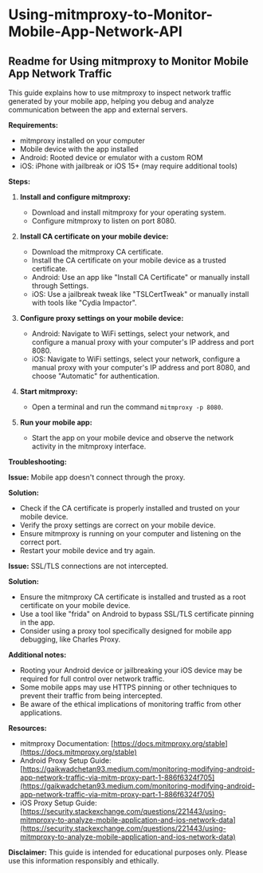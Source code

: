 # Using-mitmproxy-to-Monitor-Mobile-App-Network-API
## Readme for Using mitmproxy to Monitor Mobile App Network Traffic

This guide explains how to use mitmproxy to inspect network traffic generated by your mobile app, helping you debug and analyze communication between the app and external servers.

**Requirements:**

* mitmproxy installed on your computer
* Mobile device with the app installed
* Android: Rooted device or emulator with a custom ROM
* iOS: iPhone with jailbreak or iOS 15+ (may require additional tools)

**Steps:**

1. **Install and configure mitmproxy:**
    * Download and install mitmproxy for your operating system.
    * Configure mitmproxy to listen on port 8080.

2. **Install CA certificate on your mobile device:**
    * Download the mitmproxy CA certificate.
    * Install the CA certificate on your mobile device as a trusted certificate.
    * Android: Use an app like "Install CA Certificate" or manually install through Settings.
    * iOS: Use a jailbreak tweak like "TSLCertTweak" or manually install with tools like "Cydia Impactor".

3. **Configure proxy settings on your mobile device:**
    * Android: Navigate to WiFi settings, select your network, and configure a manual proxy with your computer's IP address and port 8080.
    * iOS: Navigate to WiFi settings, select your network, configure a manual proxy with your computer's IP address and port 8080, and choose "Automatic" for authentication.

4. **Start mitmproxy:**
    * Open a terminal and run the command `mitmproxy -p 8080`.

5. **Run your mobile app:**
    * Start the app on your mobile device and observe the network activity in the mitmproxy interface.

**Troubleshooting:**

**Issue:** Mobile app doesn't connect through the proxy.

**Solution:**

* Check if the CA certificate is properly installed and trusted on your mobile device.
* Verify the proxy settings are correct on your mobile device.
* Ensure mitmproxy is running on your computer and listening on the correct port.
* Restart your mobile device and try again.

**Issue:** SSL/TLS connections are not intercepted.

**Solution:**

* Ensure the mitmproxy CA certificate is installed and trusted as a root certificate on your mobile device.
* Use a tool like "frida" on Android to bypass SSL/TLS certificate pinning in the app.
* Consider using a proxy tool specifically designed for mobile app debugging, like Charles Proxy.

**Additional notes:**

* Rooting your Android device or jailbreaking your iOS device may be required for full control over network traffic.
* Some mobile apps may use HTTPS pinning or other techniques to prevent their traffic from being intercepted.
* Be aware of the ethical implications of monitoring traffic from other applications.

**Resources:**

* mitmproxy Documentation: [https://docs.mitmproxy.org/stable](https://docs.mitmproxy.org/stable)
* Android Proxy Setup Guide: [https://gaikwadchetan93.medium.com/monitoring-modifying-android-app-network-traffic-via-mitm-proxy-part-1-886f6324f705](https://gaikwadchetan93.medium.com/monitoring-modifying-android-app-network-traffic-via-mitm-proxy-part-1-886f6324f705)
* iOS Proxy Setup Guide: [https://security.stackexchange.com/questions/221443/using-mitmproxy-to-analyze-mobile-application-and-ios-network-data](https://security.stackexchange.com/questions/221443/using-mitmproxy-to-analyze-mobile-application-and-ios-network-data)

**Disclaimer:** This guide is intended for educational purposes only. Please use this information responsibly and ethically.
